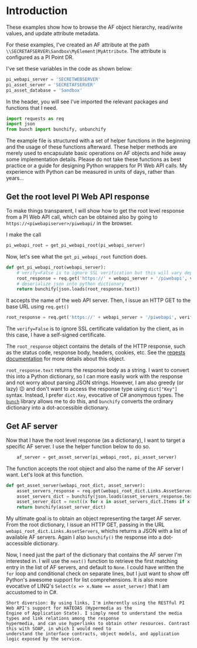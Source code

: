 # Introduction

These examples show how to browse the AF object hierarchy, read/write values, and update attribute metadata.

For these examples, I've created an AF attribute at the path `\\SECRETAFSERVER\Sandbox\MyElement|MyAttribute`. 
The attribute is configured as a PI Point DR.

I've set these variables in the code as shown below:

```Python
pi_webapi_server = 'SECRETWEBSERVER'
pi_asset_server = 'SECRETAFSERVER'
pi_asset_database = 'Sandbox'
```

In the header, you will see I've imported the relevant packages and functions that I need.

```Python
import requests as req
import json
from bunch import bunchify, unbunchify
```


The example file is structured with a set of helper functions in the beginning and the usage of these functions 
afterward. These helper methods are merely used to encapsulate basic operations on AF objects and hide away some 
implementation details. Please do not take these functions as best practice or a guide for designing Python wrappers
for PI Web API calls. My experience with Python can be measured in units of days, rather than years...

## Get the root level PI Web API response

To make things transparent, I will show how to get the root level response from a PI Web API call, which can be obtained
also by going to `https://<piwebapiserver>/piwebapi/` in the browser.

I make the call

```Python
pi_webapi_root = get_pi_webapi_root(pi_webapi_server)
```

Now, let's see what the `get_pi_webapi_root` function does.

```Python
def get_pi_webapi_root(webapi_server):
    # verify=False is to ignore SSL verification but this will vary depending on environment
    root_response = req.get('https://' + webapi_server + '/piwebapi', verify=False)
    # deserialize json into python dictionary
    return bunchify(json.loads(root_response.text))
```

It accepts the name of the web API server. Then, I issue an HTTP GET to the base URL using `req.get()`

```Python
root_response = req.get('https://' + webapi_server + '/piwebapi', verify=False)
```

The `verify=False` is to ignore SSL certificate validation by the client, as in this case, I have a self-signed 
certificate.

The `root_response` object contains the details of the HTTP response, such as the status code, response body, headers,
cookies, etc. See the [reqests documentation](http://docs.python-requests.org/en/latest/user/quickstart/)
for more details about this object.

`root_response.text` returns the response body as a string. I want to convert this into a Python dictionary, so I can
more easily work with the response and not worry about parsing JSON strings. However, I am also greedy (or lazy) :wink:
and don't want to access the response type using `dict["Key"]` syntax. Instead, I prefer `dict.Key`, evocative  of 
C# anonymous types. The [`bunch`](https://pypi.python.org/pypi/bunch/1.0.1) library allows me to do this, and `bunchify`
converts the ordinary dictionary into a dot-accessible dictionary.



## Get AF server

Now that I have the root level response (as a dictionary), I want to target a specific AF server. I use the 
helper function below to do so.

```Python
    af_server = get_asset_server(pi_webapi_root, pi_asset_server)
```

The function accepts the root object and also the name of the AF server I want. Let's look at this function.

```Python
def get_asset_server(webapi_root_dict, asset_server):
    asset_servers_response = req.get(webapi_root_dict.Links.AssetServers, verify=False)
    asset_servers_dict = bunchify(json.loads(asset_servers_response.text))
    asset_server_dict = next((x for x in asset_servers_dict.Items if x.Name == asset_server), None)
    return bunchify(asset_server_dict)
```

My ultimate goal is to obtain an object representing the target AF server. From the root dictionary, I issue an HTTP
GET, passing in the URL `webapi_root_dict.Links.AssetServers`, whichs returns a JSON with a list of
available AF servers. Again I also `bunchify()` the response into a dot-accessible dictionary.

Now, I need just the part of the dictionary that contains the AF server I'm interested in. I will use the `next()`
function to retrieve the first matching entry in the list of AF servers, and default to `None`. I could have written the
`for` loop and conditional check on separate lines, but I just want to show off Python's awesome support for list
comprehensions. It is also more evocative of LINQ's `Select(x => x.Name == asset_server)` that I am accustomed to in C#.

```
Short diversion: By using links, I'm inherently using the RESTful PI Web API's support for HATEOAS (Hypermedia as the 
Engine of Application State). I simply need to understand the media types and link relations among the response 
hypermedia, and can use hyperlinks to obtain other resources. Contrast this with SOAP, in which I would need to 
understand the interface contracts, object models, and application logic exposed by the service.
```


